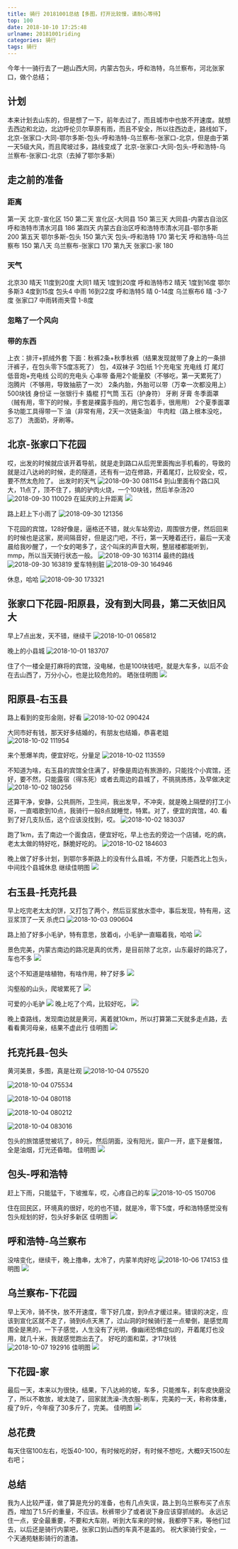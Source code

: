 ```yaml
---
title: 骑行 20181001总结【多图，打开比较慢，请耐心等待】
top: 100
date: 2018-10-10 17:25:48
urlname: 20181001riding
categories: 骑行
tags: 骑行
---
```

今年十一骑行去了一趟山西大同，内蒙古包头，呼和浩特，乌兰察布，河北张家口，做个总结；
## 计划
本来计划去山东的，但是想了一下，前年去过了，而且城市中也放不开速度。就想去西边和北边，北边呼伦贝尔草原有雨，而且不安全，所以往西边走，路线如下，北京-张家口-大同-鄂尔多斯-包头-呼和浩特-乌兰察布-张家口-北京，但是由于第一天5级大风，而且爬坡过多，路线变成了
北京-张家口-大同-包头-呼和浩特-乌兰察布-张家口-北京（去掉了鄂尔多斯）
<!--more-->

## 走之前的准备
### 距离
第一天 北京-宣化区 150
第二天 宣化区-大同县 150
第三天 大同县-内蒙古自治区呼和浩特市清水河县 186
第四天 内蒙古自治区呼和浩特市清水河县-鄂尔多斯 200
第五天 鄂尔多斯-包头 150
第六天 包头-呼和浩特 170
第七天 呼和浩特-乌兰察布 150
第八天 乌兰察布-张家口 170
第九天 张家口-家 180

### 天气
北京30 晴天 11度到20度
大同1  晴天 1度到20度
呼和浩特市2 晴天 1度到16度
鄂尔多斯3 4度到15度
包头4 中雨 16到22度
呼和浩特5 晴 0-14度
乌兰察布6 晴 -3-7度
张家口7 中雨转雨夹雪 1-8度

### 忽略了一个风向

### 带的东西
上衣：排汗+抓绒外套
下面：秋裤2条+秋季秋裤（结果发现就带了身上的一条排汗裤子，在包头零下5度冻死了）
包，4双袜子
3包纸
1个充电宝
充电线
灯
尾灯
低音炮+充电线
公司的充电头
心率带
备用2个能量胶（不够吃，第一天累死了）
泡腾片（不够用，导致抽筋了一次）
2条内胎，外胎可以带（万幸一次都没用上）
500块钱
身份证
一张银行卡
撬棍
打气筒
玉石（护身符）
牙刷
牙膏
冬季面罩（贼有用，零下的时候，手套是裸露手指的，用它包着手，很用用）
2个夏季面罩
多功能工具得带一下
油（非常有用，2天一次链条油）
牛肉粒（路上根本没吃，忘了）
洗面奶，牙刷等。

## 北京-张家口下花园
哎，出发的时候就应该开着导航，就是走到路口从后兜里面掏出手机看的，导致的就是过八达岭的时候，走的隧道，还有有一边在修路，开着尾灯，比较安全，哎，要不然太危险了。
出发时的天气
![2018-09-30 081154](http://pgdldejrd.bkt.clouddn.com/2018-09-30%20081154.jpg)
到山里面有个路口风大，11点了，顶不住了，搞的驴肉火烧，一个10块钱，然后羊杂汤20
![2018-09-30 110029](http://pgdldejrd.bkt.clouddn.com/2018-09-30%20110029.jpg)
在延庆的上升距离
![](http://pgdldejrd.bkt.clouddn.com/15391590893875.jpg)

路上赶上下小雨了
![2018-09-30 121356](http://pgdldejrd.bkt.clouddn.com/2018-09-30%20121356.jpg)

下花园的宾馆，128好像是，逼格还不错，就火车站旁边，周围很方便，然后回来的时候也是这家，房间隔音好，但是这门吧，不行，第一天睡着还行，最后一天凌晨给我吵醒了，一个女的喝多了，这个叫床的声音大啊，整层楼都能听到，mmp，所以当天骑行状态一般。
![2018-09-30 163114](http://pgdldejrd.bkt.clouddn.com/2018-09-30%20163114.jpg)
最终的路线
![2018-09-30 163819](http://pgdldejrd.bkt.clouddn.com/2018-09-30%20163819.png)
爱车特别脏
![2018-09-30 164946](http://pgdldejrd.bkt.clouddn.com/2018-09-30%20164946.jpg)

休息，哈哈
![2018-09-30 173321](http://pgdldejrd.bkt.clouddn.com/2018-09-30%20173321.jpg)

## 张家口下花园-阳原县，没有到大同县，第二天依旧风大
早上7点出发，天不错，继续干
![2018-10-01 065812](http://pgdldejrd.bkt.clouddn.com/2018-10-01%20065812.jpg)

晚上的小县城
![2018-10-01 183707](http://pgdldejrd.bkt.clouddn.com/2018-10-01%20183707.jpg)

住了个一楼全是打麻将的宾馆，没电梯，也是100块钱吧，就是大车多，以后不会在去山西了，万分小心，也是比较危险的。
晒张佳明图
![](http://pgdldejrd.bkt.clouddn.com/15391599825514.jpg)

## 阳原县-右玉县

路上看到的变形金刚，好看
![2018-10-02 090424](http://pgdldejrd.bkt.clouddn.com/2018-10-02%20090424.jpg)

大同市好有钱，那天好多结婚的，有朋友也结婚，恭喜老姐
![2018-10-02 111954](http://pgdldejrd.bkt.clouddn.com/2018-10-02%20111954.jpg)

来个葱爆羊肉，便宜好吃，分量足
![2018-10-02 113559](http://pgdldejrd.bkt.clouddn.com/2018-10-02%20113559.jpg)

不知道为啥，右玉县的宾馆全住满了，好像是周边有旅游的，只能找个小宾馆，还好，要不然，只能露宿（得冻死）或者去周边的县城了，不挑挑拣拣，及早做决定
![2018-10-02 180256](http://pgdldejrd.bkt.clouddn.com/2018-10-02%20180256.jpg)

还算干净，安静，公共厕所，卫生间，我出发早，不冲突，就是晚上隔壁的打工小哥，一直唱歌到10点，我骑行一般8点就睡觉，特累。对了，便宜的宾馆，40.
看到了好几支队伍，这个应该没找到，哎。
![2018-10-02 183037](http://pgdldejrd.bkt.clouddn.com/2018-10-02%20183037.jpg)

跑了1km，去了南边一个面食店，便宜好吃，早上也去的旁边一个店铺，吃的病，老太太做的特好吃，酥脆好吃的。
![2018-10-02 184603](http://pgdldejrd.bkt.clouddn.com/2018-10-02%20184603.jpg)

晚上做了好多计划，到鄂尔多斯路上的没有什么县城，不方便，只能西北上包头，中间找个县城休息
继续佳明图
![](http://pgdldejrd.bkt.clouddn.com/15391606069032.jpg)

## 右玉县-托克托县
早上吃完老太太的饼，又打包了两个，然后豆浆放水壶中，事后发现，特有用，这豆浆顶了一天
杀虎口
![2018-10-03 090604](http://pgdldejrd.bkt.clouddn.com/2018-10-03%20090604.jpg)

路上拍了好多小毛驴，特有意思，放着dj，小毛驴一直瞄着我，哈哈
![](http://pgdldejrd.bkt.clouddn.com/15391611797219.jpg)

景色完美，内蒙古南边的路况是真的优秀，是目前除了北京，山东最好的路况了，车也不多
![](http://pgdldejrd.bkt.clouddn.com/15391612472939.jpg)


这个不知道是啥植物，有啥作用，种了好多
![](http://pgdldejrd.bkt.clouddn.com/15391613001731.jpg)

沟壑般的山头，爬坡累死了
![](http://pgdldejrd.bkt.clouddn.com/15391613501687.jpg)

可爱的小毛驴
![](http://pgdldejrd.bkt.clouddn.com/15391613851163.jpg)
晚上吃了个鸡，比较好吃，
![](http://pgdldejrd.bkt.clouddn.com/15391614627639.jpg)

晚上查路线，发现南边就是黄河，离着就10km，所以打算第二天就多走点路，去看看黄河母亲，结果不虚此行
佳明图
![](http://pgdldejrd.bkt.clouddn.com/15391615723786.jpg)

## 托克托县-包头
黄河美景，多图，真是壮观
![2018-10-04 075520](http://pgdldejrd.bkt.clouddn.com/2018-10-04%20075520.jpg)

![2018-10-04 075534](http://pgdldejrd.bkt.clouddn.com/2018-10-04%20075534.jpg)

![2018-10-04 080118](http://pgdldejrd.bkt.clouddn.com/2018-10-04%20080118.jpg)

![2018-10-04 080212](http://pgdldejrd.bkt.clouddn.com/2018-10-04%20080212.jpg)

![2018-10-04 083016](http://pgdldejrd.bkt.clouddn.com/2018-10-04%20083016.jpg)



包头的旅馆感觉被坑了，89元，然后阴面，没有阳光，窗户一开，底下是餐馆，全是油烟，灯光还昏暗。
佳明图
![](http://pgdldejrd.bkt.clouddn.com/15391621425240.jpg)

## 包头-呼和浩特
赶上下雨，只能猛干，下坡推车，哎，心疼自己的车
![2018-10-05 150706](http://pgdldejrd.bkt.clouddn.com/2018-10-05%20150706.jpg)

住在回民区，环境真的很好，吃的也不错，就是冷，零下5度，呼和浩特感觉没有包头规划的好，包头好多新区
佳明图
![](http://pgdldejrd.bkt.clouddn.com/15391622773256.jpg)

## 呼和浩特-乌兰察布
没啥变化，继续干，晚上撸串，太冷了，内蒙羊肉好吃
![2018-10-06 174153](http://pgdldejrd.bkt.clouddn.com/2018-10-06%20174153.jpg)
佳明图
![](http://pgdldejrd.bkt.clouddn.com/15391624015625.jpg)

## 乌兰察布-下花园
早上天冷，骑不快，放不开速度，零下好几度，到9点才缓过来。错误的决定，应该到宣化区就不走了，骑到6点天黑了，过山洞的时候骑行差一点晕倒，是感觉周围全是黑的，一下子感觉，人生没有了光明，像幽闭恐惧症似的，开着尾灯也没用，就几十米，我就感觉跑出去了。
好吃的面和菜，才17块钱
![2018-10-07 192916](http://pgdldejrd.bkt.clouddn.com/2018-10-07%20192916.jpg)
佳明图
![](http://pgdldejrd.bkt.clouddn.com/15391626099418.jpg)

## 下花园-家
最后一天，本来以为很快，结果，下八达岭的坡，车多，只能推车，刹车皮快磨没了，所以不敢放，坡太陡了，回家就洗澡-洗衣服-刷车，完美的一天，称称体重，瘦了9斤，今年瘦了30多斤了，完美。
佳明图
![](http://pgdldejrd.bkt.clouddn.com/15391627198728.jpg)



## 总花费
每天住宿100左右，吃饭40-100，有时候吃的好，有时候不想吃，大概9天1500左右吧；

## 总结
我为人比较严谨，做了算是充分的准备，也有几点失误，路上到乌兰察布买了点东西，增加了1.5斤的重量，不应该。秋裤带少了或者说下身应该穿抓绒的。
永远记住一点，安全最重要，不要和大车刚，听到大车来的时候，我都停下来，等他们过去，以后还是骑行内蒙吧，张家口到山西的车真不是盖的。
祝大家骑行安全，一个天通苑魅影骑行的渣渣。